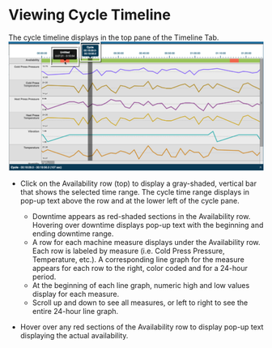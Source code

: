 # Viewing Cycle Timeline

The cycle timeline displays in the top pane of the Timeline Tab. 
 ![](timelineCycle.png)

* Click on the Availability row \(top\) to display a gray-shaded, vertical bar that shows the selected time range. The cycle time range displays in pop-up text above the row and at the lower left of the cycle pane.
  * Downtime appears as red-shaded sections in the Availability row. Hovering over downtime displays pop-up text with the beginning and ending downtime range.
  * A row for each machine measure displays under the Availability row. Each row is labeled by measure \(i.e. Cold Press Pressure, Temperature, etc.\). A corresponding line graph for the measure appears for each row to the right, color coded and for a 24-hour period.
  * At the beginning of each line graph, numeric high and low values display for each measure.
  * Scroll up and down to see all measures, or left to right to see the entire 24-hour line graph.

* Hover over any red sections of the Availability row to display pop-up text displaying the actual availability. 


